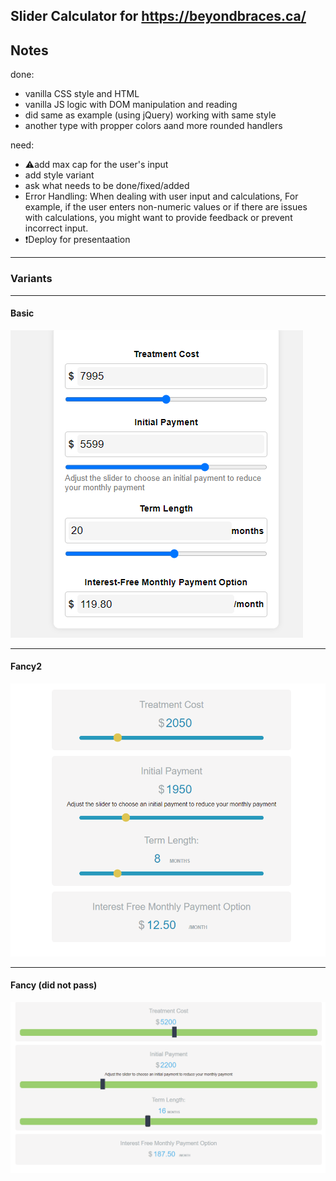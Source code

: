 ## Slider Calculator for https://beyondbraces.ca/

## Notes

done:
- vanilla CSS style and HTML
- vanilla JS logic with  DOM manipulation and reading
- did same as example (using jQuery) working with same style
- another type with propper colors aand more rounded handlers

need:
- ⚠️add max cap for the user's input 
- add style variant
- ask what needs to be done/fixed/added
- Error Handling: When dealing with user input and calculations,  For example, if the user enters non-numeric values or if there are issues with calculations, you might want to provide feedback or prevent incorrect input.
- ❗Deploy for presentaation
___
### Variants
___
#### Basic
![](./docs/BasicStyle.png)
___
#### Fancy2
![](./docs/Blue&Orange.png)

---
#### Fancy (did not pass)
![](./docs/jQueryStyle.png)
